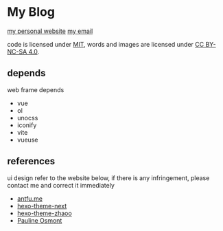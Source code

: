 # My Blog

[my personal website](https://shellingfordly.github.io)
[my email](shellingfordly@qq.com)

code is licensed under [MIT](https://github.com/shellingfordly/travel_map/blob/main/LICENSE),
words and images are licensed under [CC BY-NC-SA 4.0](https://creativecommons.org/licenses/by-nc-sa/4.0/).


## depends

web frame depends

- vue
- ol
- unocss
- iconify
- vite
- vueuse

## references

ui design refer to the website below, if there is any infringement, please contact me and correct it immediately

- [antfu.me](https://github.com/antfu/antfu.me)
- [hexo-theme-next](https://github.com/iissnan/hexo-theme-next)
- [hexo-theme-zhaoo](https://github.com/zhaoo/hexo-theme-zhaoo)
- [Pauline Osmont](https://www.paulineosmont.com/)